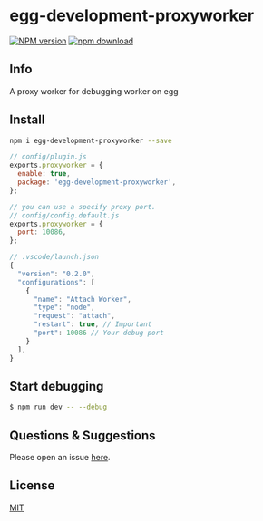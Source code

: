 # egg-development-proxyworker

[![NPM version][npm-image]][npm-url]
[![npm download][download-image]][download-url]

[npm-image]: https://img.shields.io/npm/v/egg-development-proxyworker.svg?style=flat-square
[npm-url]: https://npmjs.org/package/egg-development-proxyworker
[download-image]: https://img.shields.io/npm/dm/egg-development-proxyworker.svg?style=flat-square
[download-url]: https://npmjs.org/package/egg-development-proxyworker

## Info
A proxy worker for debugging worker on egg

## Install

```bash
npm i egg-development-proxyworker --save
```

```js
// config/plugin.js
exports.proxyworker = {
  enable: true,
  package: 'egg-development-proxyworker',
};
```

```js
// you can use a specify proxy port.
// config/config.default.js
exports.proxyworker = {
  port: 10086,
};
```

```javascript
// .vscode/launch.json
{
  "version": "0.2.0",
  "configurations": [
    {
      "name": "Attach Worker",
      "type": "node",
      "request": "attach",
      "restart": true, // Important
      "port": 10086 // Your debug port
    }
  ],
}
```

## Start debugging

```bash
$ npm run dev -- --debug
```

## Questions & Suggestions

Please open an issue [here](https://github.com/okoala/egg-development-proxyworker/issues).

## License

[MIT](LICENSE)
